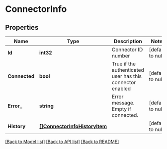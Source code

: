 # ConnectorInfo

## Properties
Name | Type | Description | Notes
------------ | ------------- | ------------- | -------------
**Id** | **int32** | Connector ID number | [default to null]
**Connected** | **bool** | True if the authenticated user has this connector enabled | [default to null]
**Error_** | **string** | Error message. Empty if connected. | [default to null]
**History** | [**[]ConnectorInfoHistoryItem**](ConnectorInfoHistoryItem.md) |  | [default to null]

[[Back to Model list]](../README.md#documentation-for-models) [[Back to API list]](../README.md#documentation-for-api-endpoints) [[Back to README]](../README.md)


